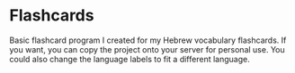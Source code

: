 # Flashcards
Basic flashcard program I created for my Hebrew vocabulary flashcards. If you want, you can copy the project onto your server for personal use.
You could also change the language labels to fit a different language.
